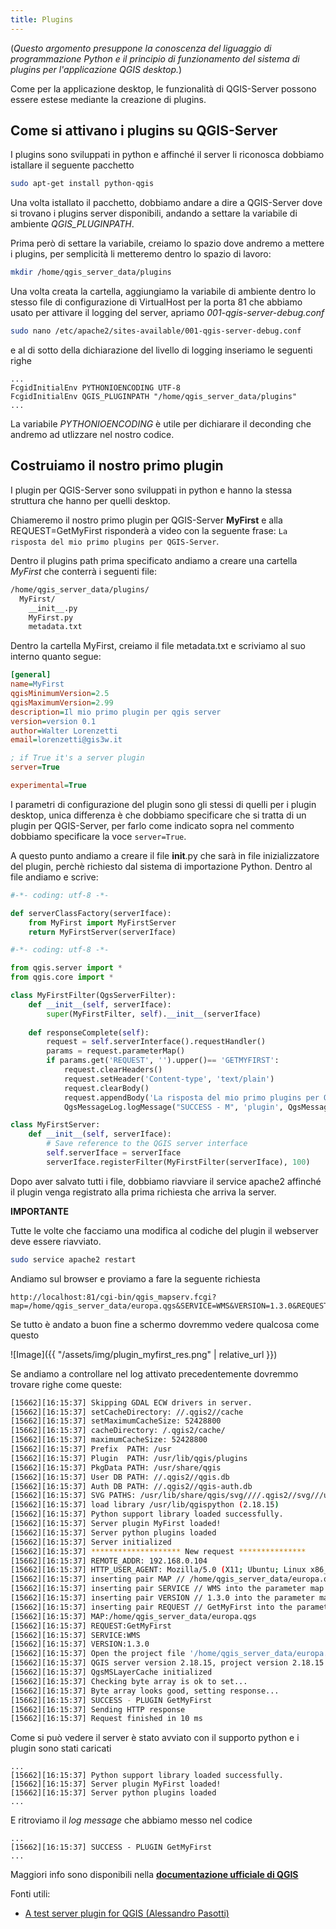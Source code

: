```yaml
---
title: Plugins
---
```


(*Questo argomento presuppone la conoscenza del liguaggio di programmazione Python e il principio di funzionamento del sistema di plugins per l'applicazione 
QGIS desktop.*)

Come per la applicazione desktop, le funzionalità di QGIS-Server possono essere estese mediante la creazione di plugins.

## Come si attivano i plugins su QGIS-Server

I plugins sono sviluppati in python e affinché il server li riconosca dobbiamo istallare il seguente pacchetto

```bash
sudo apt-get install python-qgis
```

Una volta istallato il pacchetto, dobbiamo andare a dire a QGIS-Server dove si trovano i plugins server disponibili, 
andando a settare la variabile di ambiente  *QGIS_PLUGINPATH*.

Prima però di settare la variabile, creiamo lo spazio dove andremo a mettere i plugins, per semplicità li metteremo 
dentro lo spazio di lavoro:

```bash
mkdir /home/qgis_server_data/plugins
```

Una volta creata la cartella, aggiungiamo la variabile di ambiente dentro lo stesso file di configurazione di 
VirtualHost per la porta 81 che abbiamo usato per attivare il logging del server, apriamo *001-qgis-server-debug.conf*

```bash
sudo nano /etc/apache2/sites-available/001-qgis-server-debug.conf
```

e al di sotto della dichiarazione del livello di logging inseriamo le seguenti righe

```
...
FcgidInitialEnv PYTHONIOENCODING UTF-8
FcgidInitialEnv QGIS_PLUGINPATH "/home/qgis_server_data/plugins"
...
```

La variabile *PYTHONIOENCODING* è utile per dichiarare il deconding che andremo ad utlizzare nel nostro codice.

## Costruiamo il nostro primo plugin

I plugin per QGIS-Server sono sviluppati in python e hanno la stessa struttura che hanno per quelli desktop.

Chiameremo il nostro primo plugin per QGIS-Server **MyFirst** e alla REQUEST=GetMyFirst risponderà 
a video con la seguente frase: `La risposta del mio primo plugins per QGIS-Server`.

Dentro il plugins path prima specificato andiamo a creare una cartella *MyFirst* che conterrà i seguenti file:

```bash
/home/qgis_server_data/plugins/
  MyFirst/
    __init__.py
    MyFirst.py
    metadata.txt    
```
Dentro la cartella MyFirst, creiamo il file metadata.txt e scriviamo al suo interno quanto segue:

```ini
[general]
name=MyFirst
qgisMinimumVersion=2.5
qgisMaximumVersion=2.99
description=Il mio primo plugin per qgis server
version=version 0.1
author=Walter Lorenzetti
email=lorenzetti@gis3w.it

; if True it's a server plugin
server=True

experimental=True
```

I parametri di configurazione del plugin sono gli stessi di quelli per i plugin desktop, unica differenza è che dobbiamo specificare che si tratta di un plugin per QGIS-Server, 
per farlo come indicato sopra nel commento dobbiamo specificare la voce `server=True`.

A questo punto andiamo a creare il file __init__.py che sarà in file inizializzatore del plugin, perchè richiesto dal sistema di importazione Python.
Dentro al file andiamo e scrive:

```python
#-*- coding: utf-8 -*-

def serverClassFactory(serverIface):
    from MyFirst import MyFirstServer
    return MyFirstServer(serverIface)
```


```python
#-*- coding: utf-8 -*-

from qgis.server import *
from qgis.core import *

class MyFirstFilter(QgsServerFilter):
	def __init__(self, serverIface):
		super(MyFirstFilter, self).__init__(serverIface)
	
	def responseComplete(self):
		request = self.serverInterface().requestHandler()
		params = request.parameterMap()
		if params.get('REQUEST', '').upper()== 'GETMYFIRST':
			request.clearHeaders()
			request.setHeader('Content-type', 'text/plain')
			request.clearBody()
			request.appendBody('La risposta del mio primo plugins per QGIS-Server')
			QgsMessageLog.logMessage("SUCCESS - M", 'plugin', QgsMessageLog.INFO)

class MyFirstServer:
    def __init__(self, serverIface):
		# Save reference to the QGIS server interface
		self.serverIface = serverIface
		serverIface.registerFilter(MyFirstFilter(serverIface), 100)
```

Dopo aver salvato tutti i file, dobbiamo riavviare il service apache2 affinché il plugin venga registrato alla prima richiesta che arriva la server.

**IMPORTANTE**

Tutte le volte che facciamo una modifica al codiche del plugin il webserver deve essere riavviato.

```bash
sudo service apache2 restart
```

Andiamo sul browser e proviamo a fare la seguente richiesta

```
http://localhost:81/cgi-bin/qgis_mapserv.fcgi?map=/home/qgis_server_data/europa.qgs&SERVICE=WMS&VERSION=1.3.0&REQUEST=GetMyFirst
```

Se tutto è andato a buon fine a schermo dovremmo vedere qualcosa come questo

![Image]({{ "/assets/img/plugin_myfirst_res.png" | relative_url }})

Se andiamo a controllare nel log attivato precedentemente dovremmo trovare righe come queste:

```bash
[15662][16:15:37] Skipping GDAL ECW drivers in server.
[15662][16:15:37] setCacheDirectory: //.qgis2//cache
[15662][16:15:37] setMaximumCacheSize: 52428800
[15662][16:15:37] cacheDirectory: /.qgis2/cache/
[15662][16:15:37] maximumCacheSize: 52428800
[15662][16:15:37] Prefix  PATH: /usr
[15662][16:15:37] Plugin  PATH: /usr/lib/qgis/plugins
[15662][16:15:37] PkgData PATH: /usr/share/qgis
[15662][16:15:37] User DB PATH: //.qgis2//qgis.db
[15662][16:15:37] Auth DB PATH: //.qgis2//qgis-auth.db
[15662][16:15:37] SVG PATHS: /usr/lib/share/qgis/svg////.qgis2//svg///usr/share/qgis/svg/
[15662][16:15:37] load library /usr/lib/qgispython (2.18.15)
[15662][16:15:37] Python support library loaded successfully.
[15662][16:15:37] Server plugin MyFirst loaded!
[15662][16:15:37] Server python plugins loaded
[15662][16:15:37] Server initialized
[15662][16:15:37] ******************** New request ***************
[15662][16:15:37] REMOTE_ADDR: 192.168.0.104
[15662][16:15:37] HTTP_USER_AGENT: Mozilla/5.0 (X11; Ubuntu; Linux x86_64; rv:57.0) Gecko/20100101 Firefox/57.0
[15662][16:15:37] inserting pair MAP // /home/qgis_server_data/europa.qgs into the parameter map
[15662][16:15:37] inserting pair SERVICE // WMS into the parameter map
[15662][16:15:37] inserting pair VERSION // 1.3.0 into the parameter map
[15662][16:15:37] inserting pair REQUEST // GetMyFirst into the parameter map
[15662][16:15:37] MAP:/home/qgis_server_data/europa.qgs
[15662][16:15:37] REQUEST:GetMyFirst
[15662][16:15:37] SERVICE:WMS
[15662][16:15:37] VERSION:1.3.0
[15662][16:15:37] Open the project file '/home/qgis_server_data/europa.qgs'.
[15662][16:15:37] QGIS server version 2.18.15, project version 2.18.15
[15662][16:15:37] QgsMSLayerCache initialized
[15662][16:15:37] Checking byte array is ok to set...
[15662][16:15:37] Byte array looks good, setting response...
[15662][16:15:37] SUCCESS - PLUGIN GetMyFirst
[15662][16:15:37] Sending HTTP response
[15662][16:15:37] Request finished in 10 ms
```

Come si può vedere il server è stato avviato con il supporto python e i plugin sono stati caricati

```
...
[15662][16:15:37] Python support library loaded successfully.
[15662][16:15:37] Server plugin MyFirst loaded!
[15662][16:15:37] Server python plugins loaded
...
```

E ritroviamo il *log message* che abbiamo messo nel codice

```
...
[15662][16:15:37] SUCCESS - PLUGIN GetMyFirst
...
```

Maggiori info sono disponibili nella **[documentazione ufficiale di QGIS](https://docs.qgis.org/2.18/it/docs/pyqgis_developer_cookbook/server.html#qgis-server-python-plugins)**

Fonti utili:
- [A test server plugin for QGIS (Alessandro Pasotti)](https://github.com/elpaso/qgis-helloserver)